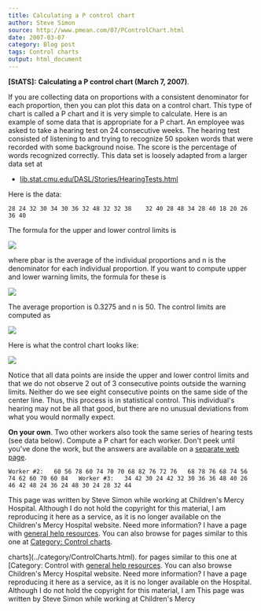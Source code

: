 ```yaml
---
title: Calculating a P control chart
author: Steve Simon
source: http://www.pmean.com/07/PControlChart.html
date: 2007-03-07
category: Blog post
tags: Control charts
output: html_document
---
```

**[StATS]:** **Calculating a P control chart (March
7, 2007)**.

If you are collecting data on proportions with a consistent denominator
for each proportion, then you can plot this data on a control chart.
This type of chart is called a P chart and it is very simple to
calculate. Here is an example of some data that is appropriate for a P
chart. An employee was asked to take a hearing test on 24 consecutive
weeks. The hearing test consisted of listening to and trying to
recognize 50 spoken words that were recorded with some background noise.
The score is the percentage of words recognized correctly. This data set
is loosely adapted from a larger data set at

-   [lib.stat.cmu.edu/DASL/Stories/HearingTests.html](http://lib.stat.cmu.edu/DASL/Stories/HearingTests.html)

Here is the data:

`28 24 32 30 34 30 36 32 48 32 32 38    32 40 28 48 34 28 40 18 20 26 36 40`

The formula for the upper and lower control limits is

![](../../../web/images/07/PControlChart01.gif)

where pbar is the average of the individual proportions and n is the
denominator for each individual proportion. If you want to compute upper
and lower warning limits, the formula for these is

![](../../../web/images/07/PControlChart02.gif)

The average proportion is 0.3275 and n is 50. The control limits are
computed as

![](../../../web/images/07/PControlChart03.gif)

Here is what the control chart looks like:

![](../../../web/images/07/PControlChart04.gif)

Notice that all data points are inside the upper and lower control
limits and that we do not observe 2 out of 3 consecutive points outside
the warning limits. Neither do we see eight consecutive points on the
same side of the center line. Thus, this process is in statistical
control. This individual's hearing may not be all that good, but there
are no unusual deviations from what you would normally expect.

**On your own**. Two other workers also took the same series of hearing
tests (see data below). Compute a P chart for each worker. Don't peek
until you've done the work, but the answers are available on a
[separate web page](PControlChartAnswers.html).

`Worker #2:   60 56 78 60 74 70 70 68 82 76 72 76   68 78 76 68 74 56 74 62 60 70 60 84   Worker #3:   34 42 30 24 42 32 30 36 36 48 40 26   46 42 48 24 36 24 48 30 24 28 32 44`

This page was written by Steve Simon while working at Children's Mercy
Hospital. Although I do not hold the copyright for this material, I am
reproducing it here as a service, as it is no longer available on the
Children's Mercy Hospital website. Need more information? I have a page
with [general help resources](../GeneralHelp.html). You can also browse
for pages similar to this one at [Category: Control
charts](../category/ControlCharts.html).
<!---More--->
charts](../category/ControlCharts.html).
for pages similar to this one at [Category: Control
with [general help resources](../GeneralHelp.html). You can also browse
Children's Mercy Hospital website. Need more information? I have a page
reproducing it here as a service, as it is no longer available on the
Hospital. Although I do not hold the copyright for this material, I am
This page was written by Steve Simon while working at Children's Mercy

<!---Do not use
**[StATS]:** **Calculating a P control chart (March
This page was written by Steve Simon while working at Children's Mercy
Hospital. Although I do not hold the copyright for this material, I am
reproducing it here as a service, as it is no longer available on the
Children's Mercy Hospital website. Need more information? I have a page
with [general help resources](../GeneralHelp.html). You can also browse
for pages similar to this one at [Category: Control
charts](../category/ControlCharts.html).
--->

